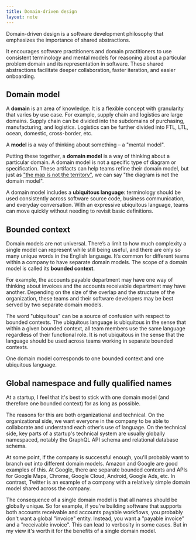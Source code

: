 ```yaml
---
title: Domain-driven design
layout: note
---
```


Domain-driven design is a software development philosophy that emphasizes the importance of shared abstractions.

It encourages software practitioners and domain practitioners to use consistent terminology and mental models for reasoning about a particular problem domain and its representation in software. These shared abstractions facilitate deeper collaboration, faster iteration, and easier onboarding.

## Domain model

A **domain** is an area of knowledge. It is a flexible concept with granularity that varies by use case. For example, supply chain and logistics are large domains. Supply chain can be divided into the subdomains of purchasing, manufacturing, and logistics. Logistics can be further divided into FTL, LTL, ocean, domestic, cross-border, etc.

A **model** is a way of thinking about something – a "mental model".

Putting these together, a **domain model** is a way of thinking about a particular domain. A domain model is not a specific type of diagram or specification. These artifacts can help teams refine their domain model, but just as ["the map is not the territory"](https://en.wikipedia.org/wiki/Map%E2%80%93territory_relation), we can say "the diagram is not the domain model".

A domain model includes a **ubiquitous language**: terminology should be used consistently across software source code, business communication, and everyday conversation. With an expressive ubiquitous language, teams can move quickly without needing to revisit basic definitions.

## Bounded context

Domain models are not universal. There’s a limit to how much complexity a single model can represent while still being useful, and there are only so many unique words in the English language. It’s common for different teams within a company to have separate domain models. The scope of a domain model is called its **bounded context**.

For example, the accounts payable department may have one way of thinking about invoices and the accounts receivable department may have another. Depending on the size of the overlap and the structure of the organization, these teams and their software developers may be best served by two separate domain models.

The word "ubiquitous" can be a source of confusion with respect to bounded contexts. The ubiquitous language is ubiquitous in the sense that within a given bounded context, all team members use the same language regardless of their functional role. It is not ubiquitous in the sense that the language should be used across teams working in separate bounded contexts.

One domain model corresponds to one bounded context and one ubiquitous language.

## Global namespace and fully qualified names

At a startup, I feel that it's best to stick with one domain model (and therefore one bounded context) for as long as possible.

The reasons for this are both organizational and technical. On the organizational side, we want everyone in the company to be able to collaborate and understand each other’s use of language. On the technical side, key parts of a startup's technical system are usually globally namespaced, notably the GraphQL API schema and relational database schema.

At some point, if the company is successful enough, you'll probably want to branch out into different domain models. Amazon and Google are good examples of this. At Google, there are separate bounded contexts and APIs for Google Maps, Chrome, Google Cloud, Android, Google Ads, etc. In contrast, Twitter is an example of a company with a relatively simple domain model shared across the company.

The consequence of a single domain model is that all names should be globally unique. So for example, if you're building software that supports both accounts receivable and accounts payable workflows, you probably don't want a global "invoice" entity. Instead, you want a "payable invoice" and a "receivable invoice". This can lead to verbosity in some cases. But in my view it's worth it for the benefits of a single domain model.
